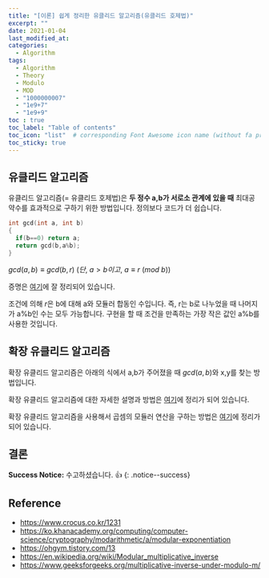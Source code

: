 ```yaml
---
title: "[이론] 쉽게 정리한 유클리드 알고리즘(유클리드 호제법)"
excerpt: ""
date: 2021-01-04
last_modified_at: 
categories:
  - Algorithm
tags:
  - Algorithm
  - Theory
  - Modulo
  - MOD
  - "1000000007"
  - "1e9+7"
  - "1e9+9"
toc : true
toc_label: "Table of contents"
toc_icon: "list"  # corresponding Font Awesome icon name (without fa prefix)
toc_sticky: true
---
```



##  유클리드 알고리즘

유클리드 알고리즘(= 유클리드 호제법)은 **두 정수 a,b가 서로소 관계에 있을 때** 최대공약수를 효과적으로 구하기 위한 방법입니다. 정의보다 코드가 더 쉽습니다.  

```cpp
int gcd(int a, int b)
{
  if(b==0) return a;
  return gcd(b,a%b);
}
```

$gcd(a,b) \equiv gcd(b, r)\ (단,\ a>b이고,\ a \equiv r\ (mod\ b))$  

증명은 [여기](https://baeharam.github.io/posts/algorithm/extended-euclidean/)에 잘 정리되어 있습니다.  

조건에 의해 $r$은 b에 대해 a와 모듈러 합동인 수입니다. 즉, r는 b로 나누었을 때 나머지가 a%b인 수는 모두 가능합니다. 구현을 할 때 조건을 만족하는 가장 작은 값인 a%b를 사용한 것입니다.   

## 확장 유클리드 알고리즘

확장 유클리드 알고리즘은 아래의 식에서 a,b가 주어졌을 때 $gcd(a,b)$와 x,y를 찾는 방법입니다.  

확장 유클리드 알고리즘에 대한 자세한 설명과 방법은 [여기](https://baeharam.github.io/posts/algorithm/extended-euclidean/)에 정리가 되어 있습니다.  

확장 유클리드 알고리즘을 사용해서 곱셈의 모듈러 연산을 구하는 방법은 [여기](https://hwanseok-dev.github.io/algorithm/theory-modulo/)에 정리가 되어 있습니다.  



## 결론

**Success Notice:**
수고하셨습니다. :+1:
{: .notice--success}

## Reference

- <https://www.crocus.co.kr/1231>
- <https://ko.khanacademy.org/computing/computer-science/cryptography/modarithmetic/a/modular-exponentiation>
- <https://ohgym.tistory.com/13>
- <https://en.wikipedia.org/wiki/Modular_multiplicative_inverse>
- <https://www.geeksforgeeks.org/multiplicative-inverse-under-modulo-m/>